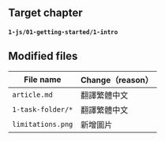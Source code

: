 ## Target chapter

#### `1-js/01-getting-started/1-intro`

 ## Modified files

 File name | Change（reason）
-|-
`article.md` | 翻譯繁體中文
`1-task-folder/*` | 翻譯繁體中文
`limitations.png` | 新增圖片

